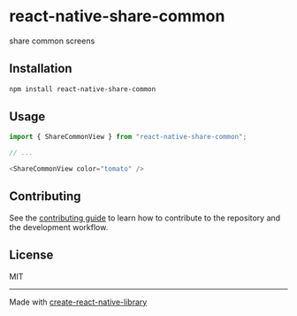 # react-native-share-common

share common screens

## Installation

```sh
npm install react-native-share-common
```

## Usage

```js
import { ShareCommonView } from "react-native-share-common";

// ...

<ShareCommonView color="tomato" />
```

## Contributing

See the [contributing guide](CONTRIBUTING.md) to learn how to contribute to the repository and the development workflow.

## License

MIT

---

Made with [create-react-native-library](https://github.com/callstack/react-native-builder-bob)
